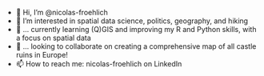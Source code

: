 - 👋 Hi, I’m @nicolas-froehlich
- 👀 I’m interested in spatial data science, politics, geography, and hiking
- 🌱 ... currently learning (Q)GIS and improving my R  and Python skills, with a focus on spatial data
- 💞️ ... looking to collaborate on creating a comprehensive map of all castle ruins in Europe!
- 📫 How to reach me: nicolas-froehlich on LinkedIn

<!---
nicolas-froehlich/nicolas-froehlich is a ✨ special ✨ repository because its `README.md` (this file) appears on your GitHub profile.
You can click the Preview link to take a look at your changes.
--->

